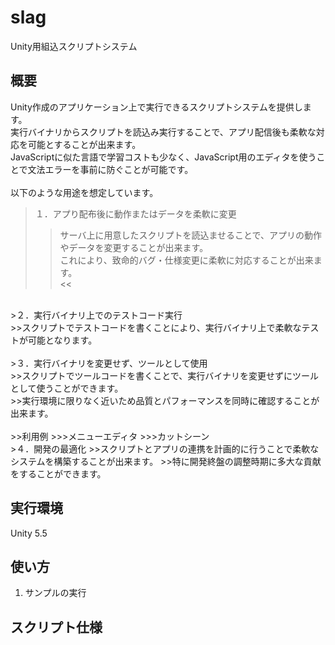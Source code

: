 # slag

Unity用組込スクリプトシステム

## 概要

Unity作成のアプリケーション上で実行できるスクリプトシステムを提供します。<br>
実行バイナリからスクリプトを読込み実行することで、アプリ配信後も柔軟な対応を可能とすることが出来ます。<br>
JavaScriptに似た言語で学習コストも少なく、JavaScript用のエディタを使うことで文法エラーを事前に防ぐことが可能です。<br>
<br>
以下のような用途を想定しています。<br>

>１．アプり配布後に動作またはデータを柔軟に変更<br>
>>サーバ上に用意したスクリプトを読込ませることで、アプリの動作やデータを変更することが出来ます。<br>
>>これにより、致命的バグ・仕様変更に柔軟に対応することが出来ます。<br>
<<
<br>
>２．実行バイナリ上でのテストコード実行<br>
>>スクリプトでテストコードを書くことにより、実行バイナリ上で柔軟なテストが可能となります。<br>
<br>
>３．実行バイナリを変更せず、ツールとして使用<br>
>>スクリプトでツールコードを書くことで、実行バイナリを変更せずにツールとして使うことができます。<br>
>>実行環境に限りなく近いため品質とパフォーマンスを同時に確認することが出来ます。<br>
<br>
>>利用例
>>>メニューエディタ
>>>カットシーン
<br>
>４．開発の最適化
>>スクリプトとアプリの連携を計画的に行うことで柔軟なシステムを構築することが出来ます。
>>特に開発終盤の調整時期に多大な貢献をすることができます。
<br>


## 実行環境

Unity 5.5

## 使い方

1. サンプルの実行


## スクリプト仕様

